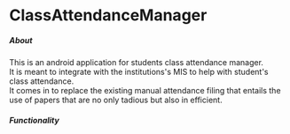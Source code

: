 # ClassAttendanceManager
##### About
This is an android application for students class attendance manager.  
It is meant to integrate with the institutions's MIS to help with student's class attendance.  
It comes in to replace the existing manual attendance filing that entails the use of papers that are no only tadious but also in efficient.

##### Functionality
